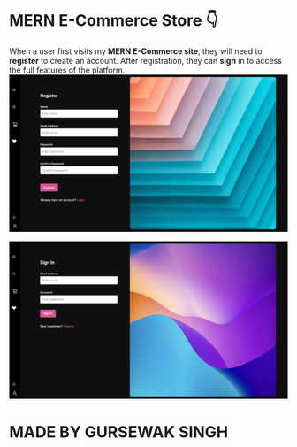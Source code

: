 # MERN E-Commerce Store 👇

When a user first visits my <b>MERN E-Commerce site</b>, they will need to <b>register</b> to create an account. After registration, they can <b>sign</b> in to access the full features of the platform.
<img src="/Images/register.png">

<img src="/Images/signin.png">




# MADE BY GURSEWAK SINGH
